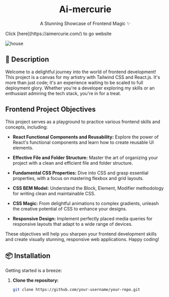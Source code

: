 <div align="center">
  <h1>Ai-mercurie</h1>
  <p>A Stunning Showcase of Frontend Magic ✨</p>
</div>
Click [here](https://aimercurie.com/) to go website 

![house](https://github.com/hakikat011/Ai-mercurie/assets/114380967/a93ad895-f45c-4032-bcd0-aa75f5cd2655)

## 🚀 Description

Welcome to a delightful journey into the world of frontend development! This project is a canvas for my artistry with Tailwind CSS and React.js. It's more than just code; it's an experience waiting to be scaled to full deployment glory. Whether you're a developer exploring my skills or an enthusiast admiring the tech stack, you're in for a treat.

## Frontend Project Objectives

This project serves as a playground to practice various frontend skills and concepts, including:

- **React Functional Components and Reusability:** Explore the power of React's functional components and learn how to create reusable UI elements.

- **Effective File and Folder Structure:** Master the art of organizing your project with a clean and efficient file and folder structure.

- **Fundamental CSS Properties:** Dive into CSS and grasp essential properties, with a focus on mastering flexbox and grid layouts.

- **CSS BEM Model:** Understand the Block, Element, Modifier methodology for writing clean and maintainable CSS.

- **CSS Magic:** From delightful animations to complex gradients, unleash the creative potential of CSS to enhance your designs.

- **Responsive Design:** Implement perfectly placed media queries for responsive layouts that adapt to a wide range of devices.

These objectives will help you sharpen your frontend development skills and create visually stunning, responsive web applications. Happy coding!


## 📦 Installation

Getting started is a breeze:

1. **Clone the repository:**

   ```bash
   git clone https://github.com/your-username/your-repo.git

